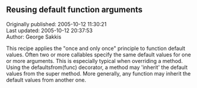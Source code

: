 ## Reusing default function arguments  
Originally published: 2005-10-12 11:30:21  
Last updated: 2005-10-12 20:37:53  
Author: George Sakkis  
  
This recipe applies the "once and only once" principle to function default values. Often two or more callables specify the same default values for one or more arguments. This is especially typical when overriding a method. Using the defaultsfrom(func) decorator, a method may 'inherit' the default values from the super method. More generally, any function may inherit the default values from another one.